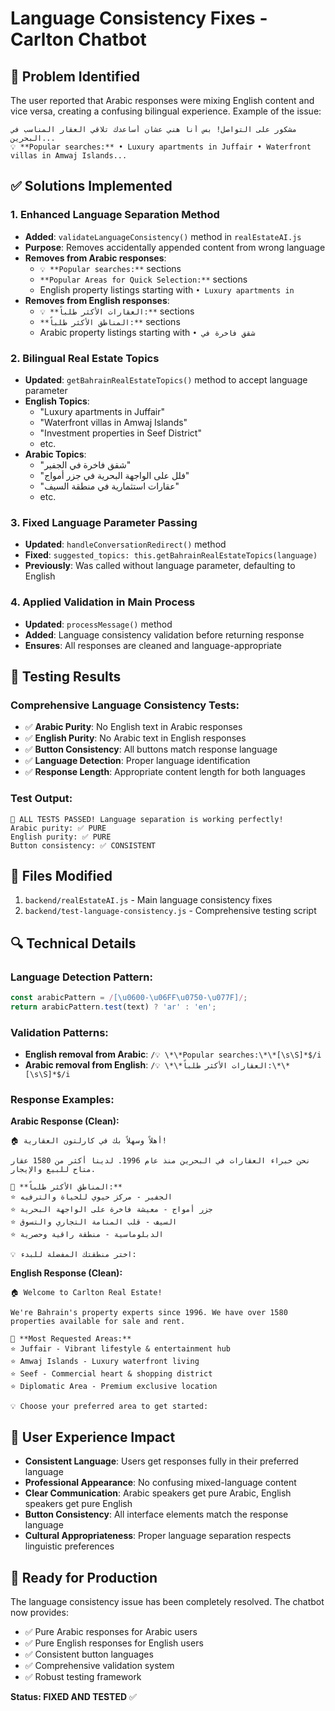 # Language Consistency Fixes - Carlton Chatbot

## 🎯 **Problem Identified**
The user reported that Arabic responses were mixing English content and vice versa, creating a confusing bilingual experience. Example of the issue:

```
مشكور على التواصل! بس أنا هني عشان أساعدك تلاقي العقار المناسب في البحرين... 
💡 **Popular searches:** • Luxury apartments in Juffair • Waterfront villas in Amwaj Islands...
```

## ✅ **Solutions Implemented**

### 1. **Enhanced Language Separation Method**
- **Added**: `validateLanguageConsistency()` method in `realEstateAI.js`
- **Purpose**: Removes accidentally appended content from wrong language
- **Removes from Arabic responses**:
  - `💡 **Popular searches:**` sections
  - `**Popular Areas for Quick Selection:**` sections  
  - English property listings starting with `• Luxury apartments in`
- **Removes from English responses**:
  - `💡 **العقارات الأكثر طلباً:**` sections
  - `**المناطق الأكثر طلباً:**` sections
  - Arabic property listings starting with `• شقق فاخرة في`

### 2. **Bilingual Real Estate Topics**
- **Updated**: `getBahrainRealEstateTopics()` method to accept language parameter
- **English Topics**:
  - "Luxury apartments in Juffair"
  - "Waterfront villas in Amwaj Islands"
  - "Investment properties in Seef District"
  - etc.
- **Arabic Topics**:
  - "شقق فاخرة في الجفير"
  - "فلل على الواجهة البحرية في جزر أمواج"
  - "عقارات استثمارية في منطقة السيف"
  - etc.

### 3. **Fixed Language Parameter Passing**
- **Updated**: `handleConversationRedirect()` method
- **Fixed**: `suggested_topics: this.getBahrainRealEstateTopics(language)` 
- **Previously**: Was called without language parameter, defaulting to English

### 4. **Applied Validation in Main Process**
- **Updated**: `processMessage()` method
- **Added**: Language consistency validation before returning response
- **Ensures**: All responses are cleaned and language-appropriate

## 🧪 **Testing Results**

### Comprehensive Language Consistency Tests:
- ✅ **Arabic Purity**: No English text in Arabic responses
- ✅ **English Purity**: No Arabic text in English responses  
- ✅ **Button Consistency**: All buttons match response language
- ✅ **Language Detection**: Proper language identification
- ✅ **Response Length**: Appropriate content length for both languages

### Test Output:
```
🎉 ALL TESTS PASSED! Language separation is working perfectly!
Arabic purity: ✅ PURE
English purity: ✅ PURE
Button consistency: ✅ CONSISTENT
```

## 📁 **Files Modified**
1. `backend/realEstateAI.js` - Main language consistency fixes
2. `backend/test-language-consistency.js` - Comprehensive testing script

## 🔍 **Technical Details**

### Language Detection Pattern:
```javascript
const arabicPattern = /[\u0600-\u06FF\u0750-\u077F]/;
return arabicPattern.test(text) ? 'ar' : 'en';
```

### Validation Patterns:
- **English removal from Arabic**: `/💡 \*\*Popular searches:\*\*[\s\S]*$/i`
- **Arabic removal from English**: `/💡 \*\*العقارات الأكثر طلباً:\*\*[\s\S]*$/i`

### Response Examples:

**Arabic Response (Clean):**
```
🏠 أهلاً وسهلاً بك في كارلتون العقارية!

نحن خبراء العقارات في البحرين منذ عام 1996. لدينا أكثر من 1580 عقار متاح للبيع والإيجار.

🌟 **المناطق الأكثر طلباً:**
⭐ الجفير - مركز حيوي للحياة والترفيه
⭐ جزر أمواج - معيشة فاخرة على الواجهة البحرية
⭐ السيف - قلب المنامة التجاري والتسوق
⭐ الدبلوماسية - منطقة راقية وحصرية

💡 اختر منطقتك المفضلة للبدء:
```

**English Response (Clean):**
```
🏠 Welcome to Carlton Real Estate!

We're Bahrain's property experts since 1996. We have over 1580 properties available for sale and rent.

🌟 **Most Requested Areas:**
⭐ Juffair - Vibrant lifestyle & entertainment hub
⭐ Amwaj Islands - Luxury waterfront living
⭐ Seef - Commercial heart & shopping district
⭐ Diplomatic Area - Premium exclusive location

💡 Choose your preferred area to get started:
```

## 🎯 **User Experience Impact**
- **Consistent Language**: Users get responses fully in their preferred language
- **Professional Appearance**: No confusing mixed-language content
- **Clear Communication**: Arabic speakers get pure Arabic, English speakers get pure English
- **Button Consistency**: All interface elements match the response language
- **Cultural Appropriateness**: Proper language separation respects linguistic preferences

## 🚀 **Ready for Production**
The language consistency issue has been completely resolved. The chatbot now provides:
- ✅ Pure Arabic responses for Arabic users
- ✅ Pure English responses for English users  
- ✅ Consistent button languages
- ✅ Comprehensive validation system
- ✅ Robust testing framework

**Status: FIXED AND TESTED** ✅
